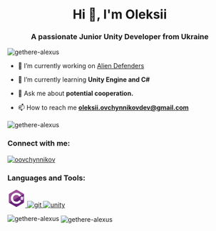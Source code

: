 <h1 align="center">Hi 👋, I'm Oleksii</h1>
<h3 align="center">A passionate Junior Unity Developer from Ukraine</h3>

<p align="left"> <img src="https://komarev.com/ghpvc/?username=gethere-alexus&label=Profile%20views&color=0e75b6&style=flat" alt="gethere-alexus" /> </p>

- 🔭 I’m currently working on [Alien Defenders](https://github.com/gethere-alexus/MobileRunner)

- 🌱 I’m currently learning **Unity Engine and C#**

- 💬 Ask me about **potential cooperation.**

- 📫 How to reach me **oleksii.ovchynnikovdev@gmail.com**
<p><img align="center" src="https://github-readme-streak-stats.herokuapp.com/?user=gethere-alexus&theme=highcontrast" alt="gethere-alexus" /></p>

<h3 align="left">Connect with me:</h3>
<p align="left">
<a href="https://linkedin.com/in/oovchynnikov" target="blank"><img align="center" src="https://raw.githubusercontent.com/rahuldkjain/github-profile-readme-generator/master/src/images/icons/Social/linked-in-alt.svg" alt="oovchynnikov" height="30" width="40" /></a>
</p>

<h3 align="left">Languages and Tools:</h3>
<p align="left"> <a href="https://www.w3schools.com/cs/" target="_blank" rel="noreferrer"> <img src="https://raw.githubusercontent.com/devicons/devicon/master/icons/csharp/csharp-original.svg" alt="csharp" width="40" height="40"/> </a> <a href="https://git-scm.com/" target="_blank" rel="noreferrer"> <img src="https://www.vectorlogo.zone/logos/git-scm/git-scm-icon.svg" alt="git" width="40" height="40"/> </a> <a href="https://unity.com/" target="_blank" rel="noreferrer"> <img src="https://www.vectorlogo.zone/logos/unity3d/unity3d-icon.svg" alt="unity" width="40" height="40"/> </a> </p>

<p><img align="left" src="https://github-readme-stats.vercel.app/api/top-langs?username=gethere-alexus&show_icons=true&theme=radical&locale=en&layout=compact" alt="gethere-alexus" /></p>

<p>&nbsp;<img align="center" src="https://github-readme-stats.vercel.app/api?username=gethere-alexus&show_icons=true&theme=radical&locale=en" alt="gethere-alexus" /></p>
